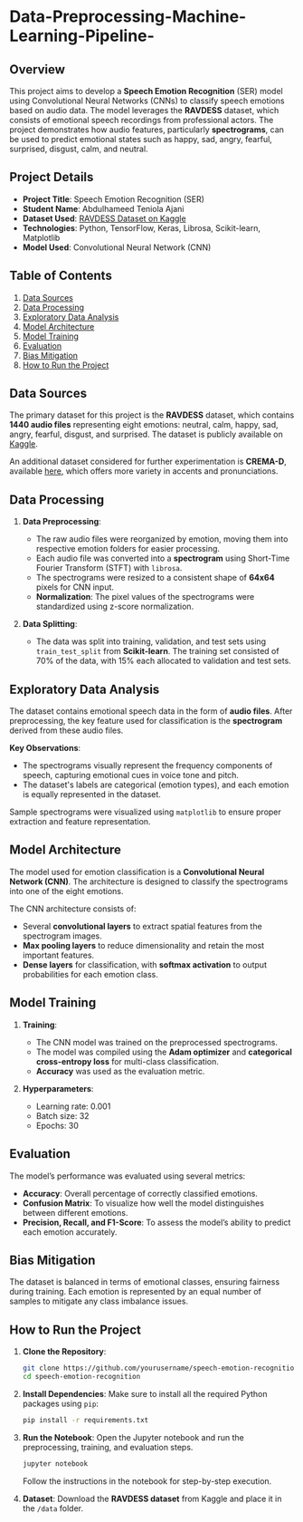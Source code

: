 # Data-Preprocessing-Machine-Learning-Pipeline-

## Overview

This project aims to develop a **Speech Emotion Recognition** (SER) model using Convolutional Neural Networks (CNNs) to classify speech emotions based on audio data. The model leverages the **RAVDESS** dataset, which consists of emotional speech recordings from professional actors. The project demonstrates how audio features, particularly **spectrograms**, can be used to predict emotional states such as happy, sad, angry, fearful, surprised, disgust, calm, and neutral.

## Project Details

- **Project Title**: Speech Emotion Recognition (SER)
- **Student Name**: Abdulhameed Teniola Ajani
- **Dataset Used**: [RAVDESS Dataset on Kaggle](https://www.kaggle.com/datasets/uw-madison/ravdess-emotional-speech-audio)
- **Technologies**: Python, TensorFlow, Keras, Librosa, Scikit-learn, Matplotlib
- **Model Used**: Convolutional Neural Network (CNN)
  
## Table of Contents

1. [Data Sources](#data-sources)
2. [Data Processing](#data-processing)
3. [Exploratory Data Analysis](#exploratory-data-analysis)
4. [Model Architecture](#model-architecture)
5. [Model Training](#model-training)
6. [Evaluation](#evaluation)
7. [Bias Mitigation](#bias-mitigation)
8. [How to Run the Project](#how-to-run-the-project)

## Data Sources

The primary dataset for this project is the **RAVDESS** dataset, which contains **1440 audio files** representing eight emotions: neutral, calm, happy, sad, angry, fearful, disgust, and surprised. The dataset is publicly available on [Kaggle](https://www.kaggle.com/datasets/uw-madison/ravdess-emotional-speech-audio).

An additional dataset considered for further experimentation is **CREMA-D**, available [here](https://github.com/CheyneyComputerScience/CREMA-D), which offers more variety in accents and pronunciations.

## Data Processing

1. **Data Preprocessing**: 
    - The raw audio files were reorganized by emotion, moving them into respective emotion folders for easier processing.
    - Each audio file was converted into a **spectrogram** using Short-Time Fourier Transform (STFT) with `librosa`.
    - The spectrograms were resized to a consistent shape of **64x64** pixels for CNN input.
    - **Normalization**: The pixel values of the spectrograms were standardized using z-score normalization.

2. **Data Splitting**:
    - The data was split into training, validation, and test sets using `train_test_split` from **Scikit-learn**. The training set consisted of 70% of the data, with 15% each allocated to validation and test sets.

## Exploratory Data Analysis

The dataset contains emotional speech data in the form of **audio files**. After preprocessing, the key feature used for classification is the **spectrogram** derived from these audio files.

**Key Observations**:
- The spectrograms visually represent the frequency components of speech, capturing emotional cues in voice tone and pitch.
- The dataset's labels are categorical (emotion types), and each emotion is equally represented in the dataset.

Sample spectrograms were visualized using `matplotlib` to ensure proper extraction and feature representation.

## Model Architecture

The model used for emotion classification is a **Convolutional Neural Network (CNN)**. The architecture is designed to classify the spectrograms into one of the eight emotions.

The CNN architecture consists of:
- Several **convolutional layers** to extract spatial features from the spectrogram images.
- **Max pooling layers** to reduce dimensionality and retain the most important features.
- **Dense layers** for classification, with **softmax activation** to output probabilities for each emotion class.

## Model Training

1. **Training**:
    - The CNN model was trained on the preprocessed spectrograms.
    - The model was compiled using the **Adam optimizer** and **categorical cross-entropy loss** for multi-class classification.
    - **Accuracy** was used as the evaluation metric.

2. **Hyperparameters**:
    - Learning rate: 0.001
    - Batch size: 32
    - Epochs: 30

## Evaluation

The model’s performance was evaluated using several metrics:
- **Accuracy**: Overall percentage of correctly classified emotions.
- **Confusion Matrix**: To visualize how well the model distinguishes between different emotions.
- **Precision, Recall, and F1-Score**: To assess the model’s ability to predict each emotion accurately.

## Bias Mitigation

The dataset is balanced in terms of emotional classes, ensuring fairness during training. Each emotion is represented by an equal number of samples to mitigate any class imbalance issues.

## How to Run the Project

1. **Clone the Repository**:
    ```bash
    git clone https://github.com/yourusername/speech-emotion-recognition.git
    cd speech-emotion-recognition
    ```

2. **Install Dependencies**:
    Make sure to install all the required Python packages using `pip`:
    ```bash
    pip install -r requirements.txt
    ```

3. **Run the Notebook**:
    Open the Jupyter notebook and run the preprocessing, training, and evaluation steps.
    ```bash
    jupyter notebook
    ```

    Follow the instructions in the notebook for step-by-step execution.

4. **Dataset**:
    Download the **RAVDESS dataset** from Kaggle and place it in the `/data` folder. 
